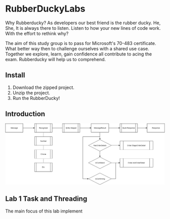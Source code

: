 # RubberDuckyLabs

Why Rubberducky? As developers our best friend is the rubber ducky. He, She, It is always there to listen. Listen to how your new lines of code work. With the effort to rethink why? 

The aim of this study group is to pass for Microsoft's 70-483 certificate. What better way then to challenge ourselves with a shared use case. Together we explore, learn, gain confidence all contribute to acing the exam. Rubberducky will help us to comprehend.

## Install

1. Download the zipped project.
2. Unzip the project.
3. Run the RubberDucky!

## Introduction

![Main Message Flow](Labs/Images/MainMesageFlow.png)

## Lab 1 Task and Threading

The main focus of this lab implement